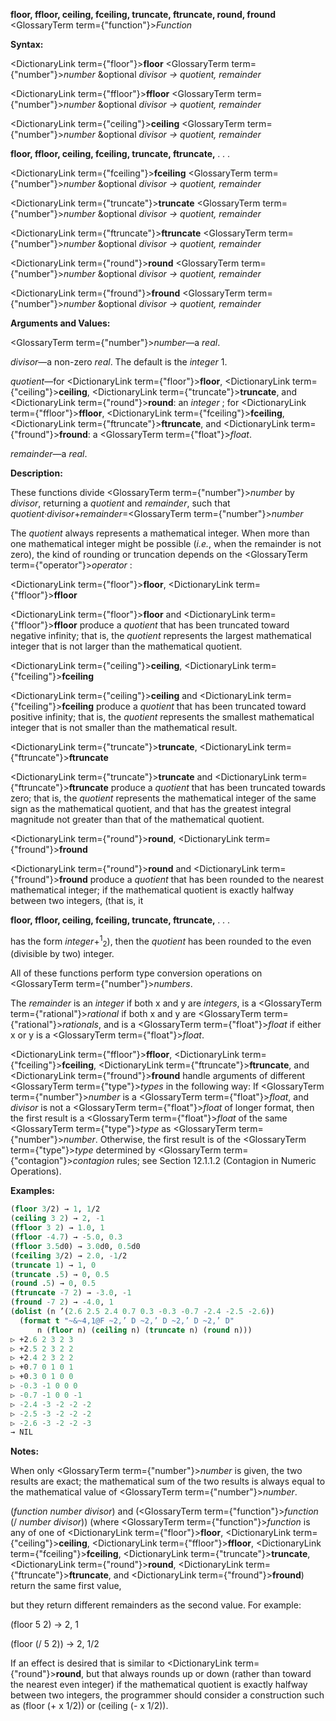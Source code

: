 **floor, ffloor, ceiling, fceiling, truncate, ftruncate, round, fround** <GlossaryTerm  term={"function"}><i>Function</i></GlossaryTerm> 



**Syntax:** 



<DictionaryLink  term={"floor"}><b>floor</b></DictionaryLink> <GlossaryTerm  term={"number"}><i>number</i></GlossaryTerm> &amp;optional *divisor → quotient, remainder* 



<DictionaryLink  term={"ffloor"}><b>ffloor</b></DictionaryLink> <GlossaryTerm  term={"number"}><i>number</i></GlossaryTerm> &amp;optional *divisor → quotient, remainder* 



<DictionaryLink  term={"ceiling"}><b>ceiling</b></DictionaryLink> <GlossaryTerm  term={"number"}><i>number</i></GlossaryTerm> &amp;optional *divisor → quotient, remainder* 







 



 



**floor, ffloor, ceiling, fceiling, truncate, ftruncate,** *. . .* 



<DictionaryLink  term={"fceiling"}><b>fceiling</b></DictionaryLink> <GlossaryTerm  term={"number"}><i>number</i></GlossaryTerm> &amp;optional *divisor → quotient, remainder* 



<DictionaryLink  term={"truncate"}><b>truncate</b></DictionaryLink> <GlossaryTerm  term={"number"}><i>number</i></GlossaryTerm> &amp;optional *divisor → quotient, remainder* 



<DictionaryLink  term={"ftruncate"}><b>ftruncate</b></DictionaryLink> <GlossaryTerm  term={"number"}><i>number</i></GlossaryTerm> &amp;optional *divisor → quotient, remainder* 



<DictionaryLink  term={"round"}><b>round</b></DictionaryLink> <GlossaryTerm  term={"number"}><i>number</i></GlossaryTerm> &amp;optional *divisor → quotient, remainder* 



<DictionaryLink  term={"fround"}><b>fround</b></DictionaryLink> <GlossaryTerm  term={"number"}><i>number</i></GlossaryTerm> &amp;optional *divisor → quotient, remainder* 



**Arguments and Values:** 



<GlossaryTerm  term={"number"}><i>number</i></GlossaryTerm>—a *real*. 



*divisor*—a non-zero *real*. The default is the *integer* 1. 



*quotient*—for <DictionaryLink  term={"floor"}><b>floor</b></DictionaryLink>, <DictionaryLink  term={"ceiling"}><b>ceiling</b></DictionaryLink>, <DictionaryLink  term={"truncate"}><b>truncate</b></DictionaryLink>, and <DictionaryLink  term={"round"}><b>round</b></DictionaryLink>: an *integer* ; for <DictionaryLink  term={"ffloor"}><b>ffloor</b></DictionaryLink>, <DictionaryLink  term={"fceiling"}><b>fceiling</b></DictionaryLink>, <DictionaryLink  term={"ftruncate"}><b>ftruncate</b></DictionaryLink>, and <DictionaryLink  term={"fround"}><b>fround</b></DictionaryLink>: a <GlossaryTerm  term={"float"}><i>float</i></GlossaryTerm>. 



*remainder*—a *real*. 



**Description:** 



These functions divide <GlossaryTerm  term={"number"}><i>number</i></GlossaryTerm> by *divisor*, returning a *quotient* and *remainder*, such that *quotient·divisor*+*remainder*=<GlossaryTerm  term={"number"}><i>number</i></GlossaryTerm> 



The *quotient* always represents a mathematical integer. When more than one mathematical integer might be possible (*i.e.*, when the remainder is not zero), the kind of rounding or truncation depends on the <GlossaryTerm  term={"operator"}><i>operator</i></GlossaryTerm> : 



<DictionaryLink  term={"floor"}><b>floor</b></DictionaryLink>, <DictionaryLink  term={"ffloor"}><b>ffloor</b></DictionaryLink> 



<DictionaryLink  term={"floor"}><b>floor</b></DictionaryLink> and <DictionaryLink  term={"ffloor"}><b>ffloor</b></DictionaryLink> produce a *quotient* that has been truncated toward negative infinity; that is, the *quotient* represents the largest mathematical integer that is not larger than the mathematical quotient. 



<DictionaryLink  term={"ceiling"}><b>ceiling</b></DictionaryLink>, <DictionaryLink  term={"fceiling"}><b>fceiling</b></DictionaryLink> 



<DictionaryLink  term={"ceiling"}><b>ceiling</b></DictionaryLink> and <DictionaryLink  term={"fceiling"}><b>fceiling</b></DictionaryLink> produce a *quotient* that has been truncated toward positive infinity; that is, the *quotient* represents the smallest mathematical integer that is not smaller than the mathematical result. 



<DictionaryLink  term={"truncate"}><b>truncate</b></DictionaryLink>, <DictionaryLink  term={"ftruncate"}><b>ftruncate</b></DictionaryLink> 



<DictionaryLink  term={"truncate"}><b>truncate</b></DictionaryLink> and <DictionaryLink  term={"ftruncate"}><b>ftruncate</b></DictionaryLink> produce a *quotient* that has been truncated towards zero; that is, the *quotient* represents the mathematical integer of the same sign as the mathematical quotient, and that has the greatest integral magnitude not greater than that of the mathematical quotient. 



<DictionaryLink  term={"round"}><b>round</b></DictionaryLink>, <DictionaryLink  term={"fround"}><b>fround</b></DictionaryLink> 



<DictionaryLink  term={"round"}><b>round</b></DictionaryLink> and <DictionaryLink  term={"fround"}><b>fround</b></DictionaryLink> produce a *quotient* that has been rounded to the nearest mathematical integer; if the mathematical quotient is exactly halfway between two integers, (that is, it 







 



 



**floor, ffloor, ceiling, fceiling, truncate, ftruncate,** *. . .* 



has the form *integer*+<sup>1</sup><sub>2</sub>), then the *quotient* has been rounded to the even (divisible by two) integer. 



All of these functions perform type conversion operations on <GlossaryTerm  term={"number"}><i>numbers</i></GlossaryTerm>. 



The *remainder* is an *integer* if both x and y are *integers*, is a <GlossaryTerm  term={"rational"}><i>rational</i></GlossaryTerm> if both x and y are <GlossaryTerm  term={"rational"}><i>rationals</i></GlossaryTerm>, and is a <GlossaryTerm  term={"float"}><i>float</i></GlossaryTerm> if either x or y is a <GlossaryTerm  term={"float"}><i>float</i></GlossaryTerm>. 



<DictionaryLink  term={"ffloor"}><b>ffloor</b></DictionaryLink>, <DictionaryLink  term={"fceiling"}><b>fceiling</b></DictionaryLink>, <DictionaryLink  term={"ftruncate"}><b>ftruncate</b></DictionaryLink>, and <DictionaryLink  term={"fround"}><b>fround</b></DictionaryLink> handle arguments of different <GlossaryTerm  term={"type"}><i>types</i></GlossaryTerm> in the following way: If <GlossaryTerm  term={"number"}><i>number</i></GlossaryTerm> is a <GlossaryTerm  term={"float"}><i>float</i></GlossaryTerm>, and *divisor* is not a <GlossaryTerm  term={"float"}><i>float</i></GlossaryTerm> of longer format, then the first result is a <GlossaryTerm  term={"float"}><i>float</i></GlossaryTerm> of the same <GlossaryTerm  term={"type"}><i>type</i></GlossaryTerm> as <GlossaryTerm  term={"number"}><i>number</i></GlossaryTerm>. Otherwise, the first result is of the <GlossaryTerm  term={"type"}><i>type</i></GlossaryTerm> determined by <GlossaryTerm  term={"contagion"}><i>contagion</i></GlossaryTerm> rules; see Section 12.1.1.2 (Contagion in Numeric Operations). 



**Examples:**
```lisp
(floor 3/2) → 1, 1/2 
(ceiling 3 2) → 2, -1 
(ffloor 3 2) → 1.0, 1 
(ffloor -4.7) → -5.0, 0.3 
(ffloor 3.5d0) → 3.0d0, 0.5d0 
(fceiling 3/2) → 2.0, -1/2 
(truncate 1) → 1, 0 
(truncate .5) → 0, 0.5 
(round .5) → 0, 0.5 
(ftruncate -7 2) → -3.0, -1 
(fround -7 2) → -4.0, 1 
(dolist (n ’(2.6 2.5 2.4 0.7 0.3 -0.3 -0.7 -2.4 -2.5 -2.6)) 
  (format t "~&~4,1@F ~2,’ D ~2,’ D ~2,’ D ~2,’ D" 
	  n (floor n) (ceiling n) (truncate n) (round n))) 
▷ +2.6 2 3 2 3 
▷ +2.5 2 3 2 2 
▷ +2.4 2 3 2 2 
▷ +0.7 0 1 0 1 
▷ +0.3 0 1 0 0 
▷ -0.3 -1 0 0 0 
▷ -0.7 -1 0 0 -1 
▷ -2.4 -3 -2 -2 -2 
▷ -2.5 -3 -2 -2 -2 
▷ -2.6 -3 -2 -2 -3 
→ NIL 
```
**Notes:** 



When only <GlossaryTerm  term={"number"}><i>number</i></GlossaryTerm> is given, the two results are exact; the mathematical sum of the two results is always equal to the mathematical value of <GlossaryTerm  term={"number"}><i>number</i></GlossaryTerm>. 



(*function number divisor*) and (<GlossaryTerm  term={"function"}><i>function</i></GlossaryTerm> (/ *number divisor*)) (where <GlossaryTerm  term={"function"}><i>function</i></GlossaryTerm> is any of one of <DictionaryLink  term={"floor"}><b>floor</b></DictionaryLink>, <DictionaryLink  term={"ceiling"}><b>ceiling</b></DictionaryLink>, <DictionaryLink  term={"ffloor"}><b>ffloor</b></DictionaryLink>, <DictionaryLink  term={"fceiling"}><b>fceiling</b></DictionaryLink>, <DictionaryLink  term={"truncate"}><b>truncate</b></DictionaryLink>, <DictionaryLink  term={"round"}><b>round</b></DictionaryLink>, <DictionaryLink  term={"ftruncate"}><b>ftruncate</b></DictionaryLink>, and <DictionaryLink  term={"fround"}><b>fround</b></DictionaryLink>) return the same first value, 







 



 



but they return different remainders as the second value. For example: 



(floor 5 2) → 2, 1 



(floor (/ 5 2)) → 2, 1/2 



If an effect is desired that is similar to <DictionaryLink  term={"round"}><b>round</b></DictionaryLink>, but that always rounds up or down (rather than toward the nearest even integer) if the mathematical quotient is exactly halfway between two integers, the programmer should consider a construction such as (floor (+ x 1/2)) or (ceiling (- x 1/2)). 



